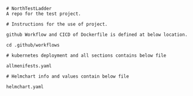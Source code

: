 	# NorthTestLadder
	A repo for the test project.

	# Instructions for the use of project.

	github Workflow and CICD of Dockerfile is defined at below location.

	cd .github/workflows

	# kubernetes deployment and all sections contains below file

	allmenifests.yaml
	
	# Helmchart info and values contain below file

	helmchart.yaml
